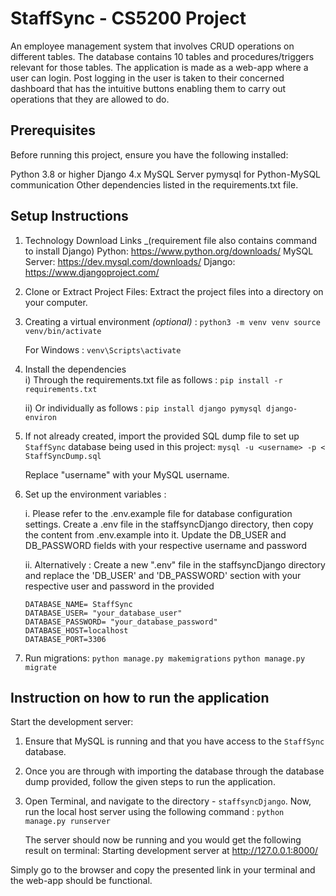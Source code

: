 # StaffSync - CS5200 Project

An employee management system that involves CRUD operations on different tables. The database 
contains 10 tables and procedures/triggers relevant for those tables. The application is made as a 
web-app where a user can login. Post logging in the user is taken to their concerned dashboard that
has the intuitive buttons enabling them to carry out operations that they are allowed to do.

## Prerequisites

Before running this project, ensure you have the following installed:

Python 3.8 or higher
Django 4.x
MySQL Server
pymysql for Python-MySQL communication
Other dependencies listed in the requirements.txt file. 


## Setup Instructions

1. Technology Download Links _(requirement file also contains command to install Django)
Python: https://www.python.org/downloads/ 
MySQL Server: https://dev.mysql.com/downloads/ 
Django: https://www.djangoproject.com/


2. Clone or Extract Project Files: Extract the project files into a directory on your computer.

3. Creating a virtual environment _(optional)_ : 
`python3 -m venv venv source venv/bin/activate`

     For Windows : 
    `venv\Scripts\activate`


4. Install the dependencies
   <br>
   i) Through the requirements.txt file as follows :
    `pip install -r requirements.txt`
    

    ii) Or individually as follows :
    `pip install django pymysql django-environ`



5. If not already created, import the provided SQL dump file to set up `StaffSync` database being used in this project: 
  `mysql -u <username> -p < StaffSyncDump.sql`

    Replace "username" with your MySQL username. 


6. Set up the environment variables :

    i. Please refer to the .env.example file for database configuration settings. 
    Create a .env file in the staffsyncDjango directory, then copy the content from .env.example 
    into it. Update the DB_USER and DB_PASSWORD fields with your respective username and password

    ii. Alternatively :
    Create a new ".env" file in the staffsyncDjango directory and replace the 'DB_USER' and 
    'DB_PASSWORD' section with your respective user and password in the provided  


       DATABASE_NAME= StaffSync
       DATABASE_USER= "your_database_user"
       DATABASE_PASSWORD= "your_database_password"
       DATABASE_HOST=localhost
       DATABASE_PORT=3306

    
7. Run migrations: 
 `python manage.py makemigrations`
 `python manage.py migrate`




## Instruction on how to run the application


Start the development server:

1. Ensure that MySQL is running and that you have access to the `StaffSync` database. 


2. Once you are through with importing the database through the database dump provided, follow the given steps to run the application.


3. Open Terminal, and navigate to the directory - `staffsyncDjango`. Now, run the local host server using the following command : 
`python manage.py runserver`

    The server should now be running and you would get the following result on terminal: 
    Starting development server at http://127.0.0.1:8000/

Simply go to the browser and copy the presented link in your terminal and the web-app should be functional.



 











  

